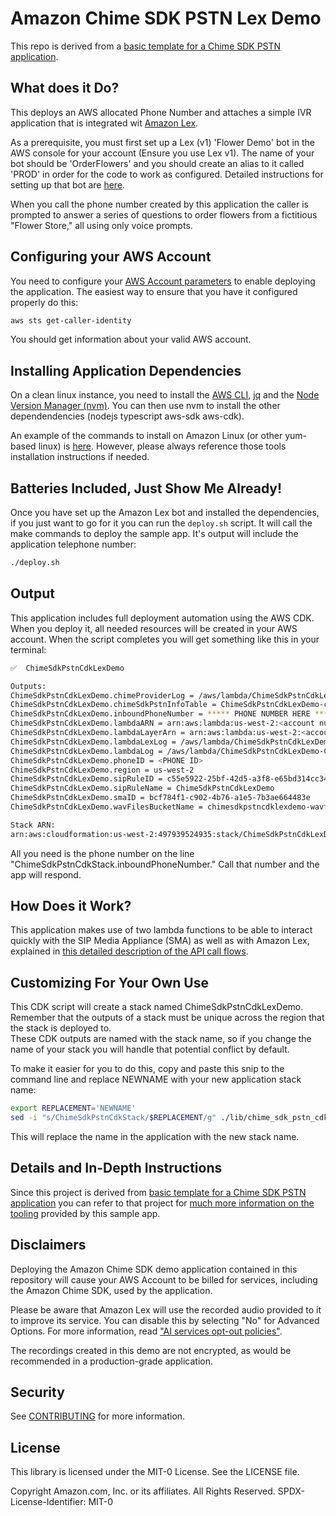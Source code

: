 # Amazon Chime SDK PSTN Lex Demo

This repo is derived from a [basic template for a Chime SDK PSTN application](https://github.com/aws-samples/amazon-chime-sdk-pstn-cdk). 

## What does it Do?

This deploys an AWS allocated Phone Number and attaches a simple IVR application that is integrated wit [Amazon Lex](https://aws.amazon.com/lex/).  

As a prerequisite, you must first set up a Lex (v1) 'Flower Demo' bot in the AWS console for your account (Ensure you use Lex v1).  The name of your bot should be 'OrderFlowers' and you should create an alias to it called 'PROD' in order for the code to work as configured.  Detailed instructions for setting up that bot are [here](https://github.com/aws-samples/amazon-chime-sdk-lex-pstn-demo/blob/main/SETUP-LEX.md).

When you call the phone number created by this application the caller is prompted to answer a series of questions to order flowers from a fictitious "Flower Store," all using only voice prompts.

## Configuring your AWS Account

You need to configure your [AWS Account parameters](https://docs.aws.amazon.com/cli/latest/userguide/cli-chap-configure.html) to enable deploying the application.  The easiest way
to ensure that you have it configured properly do this:

```bash
aws sts get-caller-identity
```

You should get information about your valid AWS account.
## Installing Application Dependencies

On a clean linux instance, you need to install the [AWS CLI](https://docs.aws.amazon.com/cli/latest/userguide/getting-started-install.html), [jq](https://stedolan.github.io/jq/download/) and 
the [Node Version Manager (nvm)](https://github.com/nvm-sh/nvm).  You can then use nvm to install the other dependendencies (nodejs typescript aws-sdk aws-cdk).

An example of the commands to install on Amazon Linux (or other yum-based linux) is [here](https://github.com/aws-samples/amazon-chime-sdk-lex-pstn-demo/SETUP-DEPS.md).  However, please
always reference those tools installation instructions if needed.
## Batteries Included, Just Show Me Already!

Once you have set up the Amazon Lex bot and installed the dependencies, if you just want to go for it you can run the ```deploy.sh``` script.  It will call the make commands to deploy the sample app.  It's output will 
include the application telephone number:

```bash
./deploy.sh
```

## Output

This application includes full deployment automation using the AWS CDK.  When you deploy it, all needed resources will be created in your AWS account.  When the script completes 
you will get something like this in your terminal:

```bash
✅  ChimeSdkPstnCdkLexDemo

Outputs:
ChimeSdkPstnCdkLexDemo.chimeProviderLog = /aws/lambda/ChimeSdkPstnCdkLexDemo-chimeSdkPstnProviderLambaEA-V8PYYKxUA2Z1
ChimeSdkPstnCdkLexDemo.chimeSdkPstnInfoTable = ChimeSdkPstnCdkLexDemo-callInfo84B39180-KMIWJRX121XK
ChimeSdkPstnCdkLexDemo.inboundPhoneNumber = ***** PHONE NUMBER HERE *****
ChimeSdkPstnCdkLexDemo.lambdaARN = arn:aws:lambda:us-west-2:<account number>:function:ChimeSdkPstnCdkLexDemo-ChimeSdkPstnLambda94B9E76E-8vv9dzwffup3
ChimeSdkPstnCdkLexDemo.lambdaLayerArn = arn:aws:lambda:us-west-2:<account number>:layer:appLambdaLayer43BBEA22:56
ChimeSdkPstnCdkLexDemo.lambdaLexLog = /aws/lambda/ChimeSdkPstnCdkLexDemo-ChimeSdkLexLambda18EF42AF-y4mC76QEMJj5
ChimeSdkPstnCdkLexDemo.lambdaLog = /aws/lambda/ChimeSdkPstnCdkLexDemo-ChimeSdkPstnLambda94B9E76E-8vv9dzwffup3
ChimeSdkPstnCdkLexDemo.phoneID = <PHONE ID>
ChimeSdkPstnCdkLexDemo.region = us-west-2
ChimeSdkPstnCdkLexDemo.sipRuleID = c55e5922-25bf-42d5-a3f8-e65bd314cc34
ChimeSdkPstnCdkLexDemo.sipRuleName = ChimeSdkPstnCdkLexDemo
ChimeSdkPstnCdkLexDemo.smaID = bcf784f1-c902-4b76-a1e5-7b3ae664483e
ChimeSdkPstnCdkLexDemo.wavFilesBucketName = chimesdkpstncdklexdemo-wavfiles98e3397d-ji6r5dxk3wb8

Stack ARN:
arn:aws:cloudformation:us-west-2:497939524935:stack/ChimeSdkPstnCdkLexDemo/f8298a50-48c2-11ec-84f8-02b5c6242747
```

All you need is the phone number on the line "ChimeSdkPstnCdkStack.inboundPhoneNumber."  Call that number and the app will respond.

## How Does it Work?

This application makes use of two lambda functions to be able to interact quickly with the SIP Media Appliance (SMA) as well as with Amazon Lex, explained
in [this detailed description of the API call flows](https://github.com/aws-samples/amazon-chime-sdk-lex-pstn-demo/blob/main/API-CALL-FLOW.md).
## Customizing For Your Own Use

This CDK script will create a stack named ChimeSdkPstnCdkLexDemo.  Remember that the outputs of a stack must be unique across the region that the stack is deployed to.  
These CDK outputs are named with the stack name, so if you change the name of your stack you will handle that potential conflict by default.

To make it easier for you to do this, copy and paste this snip to the command line and replace NEWNAME with your new application stack name:

```bash
export REPLACEMENT='NEWNAME'
sed -i "s/ChimeSdkPstnCdkStack/$REPLACEMENT/g" ./lib/chime_sdk_pstn_cdk-stack.ts ./bin/chime_sdk_pstn_cdk.ts Makefile
```

This will replace the name in the application with the new stack name.

## Details and In-Depth Instructions

Since this project is derived from [basic template for a Chime SDK PSTN application](https://github.com/aws-samples/amazon-chime-sdk-pstn-cdk) you can refer to that project for [much
more information on the tooling](https://github.com/aws-samples/amazon-chime-sdk-pstn-cdk#details-and-in-depth-instructions) provided by this sample app.  

## Disclaimers

Deploying the Amazon Chime SDK demo application contained in this repository will cause your AWS Account to be billed for services, including the Amazon Chime SDK, used by the application.

Please be aware that Amazon Lex will use the recorded audio provided to it to improve its service.  You can disable this by selecting "No" for Advanced Options.  For more information, read 
["AI services opt-out policies"](https://docs.aws.amazon.com/organizations/latest/userguide/orgs_manage_policies_ai-opt-out.html).

The recordings created in this demo are not encrypted, as would be recommended in a production-grade application.  
## Security

See [CONTRIBUTING](CONTRIBUTING.md#security-issue-notifications) for more information.

## License

This library is licensed under the MIT-0 License. See the LICENSE file.

Copyright Amazon.com, Inc. or its affiliates. All Rights Reserved.
SPDX-License-Identifier: MIT-0
